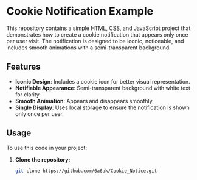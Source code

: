 # Cookie Notification Example

This repository contains a simple HTML, CSS, and JavaScript project that demonstrates how to create a cookie notification that appears only once per user visit. The notification is designed to be iconic, noticeable, and includes smooth animations with a semi-transparent background.

## Features

- **Iconic Design**: Includes a cookie icon for better visual representation.
- **Notifiable Appearance**: Semi-transparent background with white text for clarity.
- **Smooth Animation**: Appears and disappears smoothly.
- **Single Display**: Uses local storage to ensure the notification is shown only once per user.

## Usage

To use this code in your project:

1. **Clone the repository:**

   ```bash
   git clone https://github.com/6a6ak/Cookie_Notice.git
